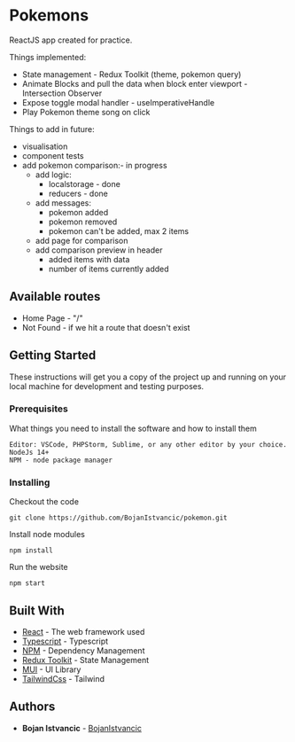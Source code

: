 # Pokemons

ReactJS app created for practice.

Things implemented:

- State management - Redux Toolkit (theme, pokemon query)
- Animate Blocks and pull the data when block enter viewport - Intersection Observer
- Expose toggle modal handler - useImperativeHandle
- Play Pokemon theme song on click

Things to add in future:

- visualisation
- component tests
- add pokemon comparison:- in progress
  - add logic:
    - localstorage - done
    - reducers - done
  - add messages:
    - pokemon added
    - pokemon removed
    - pokemon can't be added, max 2 items
  - add page for comparison
  - add comparison preview in header
    - added items with data
    - number of items currently added

## Available routes

- Home Page - "/"
- Not Found - if we hit a route that doesn't exist

## Getting Started

These instructions will get you a copy of the project up and running on your local machine for development and testing purposes.

### Prerequisites

What things you need to install the software and how to install them

```
Editor: VSCode, PHPStorm, Sublime, or any other editor by your choice.
NodeJs 14+
NPM - node package manager
```

### Installing

Checkout the code

```
git clone https://github.com/BojanIstvancic/pokemon.git
```

Install node modules

```
npm install
```

Run the website

```
npm start
```

## Built With

- [React](https://react.dev/) - The web framework used
- [Typescript](https://www.typescriptlang.org/) - Typescript
- [NPM](https://docs.npmjs.com/) - Dependency Management
- [Redux Toolkit](https://redux-toolkit.js.org/) - State Management
- [MUI](https://mui.com/) - UI Library
- [TailwindCss](https://tailwindcss.com/) - Tailwind

## Authors

- **Bojan Istvancic** - [BojanIstvancic](https://github.com/BojanIstvancic)
